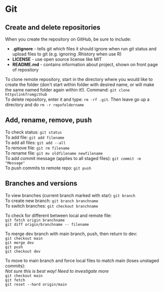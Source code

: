 # Git

## Create and delete repositories
When you create the repository on GitHub, be sure to include:  
* **.gitignore** - tells git which files it should ignore when run git status and upload files to git (e.g. ignoring .Rhistory when use R)  
* **LICENSE** - use open source license like MIT  
* **README.md** - contains information about project, shown on front page of repository  

To clone remote repository, start in the directory where you would like to create the folder (don't start within folder with desired name, or will make the same named folder again within it!). Command: `git clone httpslinkfromgithub`  
To delete repository, enter it and type: `rm -rf .git`. Then leave go up a directory and do `rm -r repofoldername`  

## Add, rename, remove, push
To check status: `git status`  
To add file: `git add filename`  
To add all files: `git add --all`  
To remove file: `git rm filename`  
To rename file: `git mv oldfilename newfilename`  
To add commit message (applies to all staged files): `git commit -m "Message"`  
To push commits to remote repo: `git push`  

## Branches and versions
To view branches (current branch marked with star): `git branch`  
To create new branch: `git branch branchname`  
To switch branches: `git checkout branchname`  

To check for different between local and remote file:  
`git fetch origin branchname`  
`git diff origin/branchname -- filename`  

To merge dev branch with main branch, push, then return to dev:  
`git checkout main`  
`git merge dev`  
`git push`  
`git checkout dev`  

To move to main branch and force local files to match main (loses unstaged commits):  
*Not sure this is best way! Need to investigate more*  
`git checkout main`  
`git fetch`  
`git reset --hard origin/main`